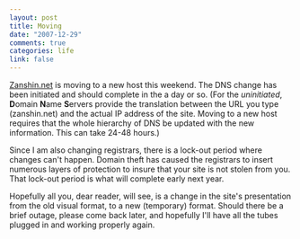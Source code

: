 ```yaml
--- 
layout: post
title: Moving
date: "2007-12-29"
comments: true
categories: life
link: false
---
```

<a href="http://zanshin.net" title="Zanshin.net">Zanshin.net</a> is moving to a new host this weekend.  The DNS change has been initiated and should complete in the a day or so.  (For the <em>uninitiated</em>, <strong>D</strong>omain <strong>N</strong>ame <strong>S</strong>ervers provide the translation between the URL you type (zanshin.net) and the actual IP address of the site.  Moving to a new host requires that the whole hierarchy of DNS be updated with the new information.  This can take 24-48 hours.)

Since I am also changing registrars, there is a lock-out period where changes can't happen.  Domain theft has caused the registrars to insert numerous layers of protection to insure that your site is not stolen from you.  That lock-out period is what will complete early next year.

Hopefully all you, dear reader, will see, is a change in the site's presentation from the old visual format, to a new (temporary) format.  Should there be a brief outage, please come back later, and hopefully I'll have all the tubes plugged in and working properly again.
